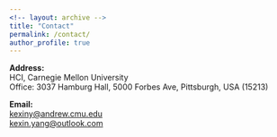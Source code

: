```yaml
---
<!-- layout: archive -->
title: "Contact"
permalink: /contact/
author_profile: true
---
```


**Address:**<br>
HCI, Carnegie Mellon University<br>
Office: 3037 Hamburg Hall, 5000 Forbes Ave, Pittsburgh, USA (15213)

**Email:**<br>
kexiny@andrew.cmu.edu<br>
kexin.yang@outlook.com<br>
